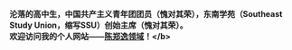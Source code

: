 <b>沦落的高中生，中国共产主义青年团团员（愧对其荣），东南学苑（Southeast Study Union，缩写SSU）创始主席（愧对其荣）。</b>  
<b>欢迎访问我的个人网站——[陈郑逸领域](https://fujianprovince.github.io/ "https://fujianprovince.github.io/")！</b>  
